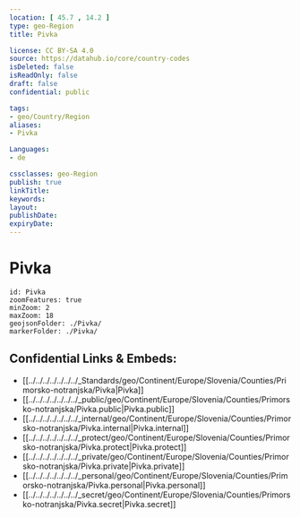 ```yaml
---
location: [ 45.7 , 14.2 ] 
type: geo-Region
title: Pivka

license: CC BY-SA 4.0
source: https://datahub.io/core/country-codes
isDeleted: false
isReadOnly: false
draft: false
confidential: public

tags:
- geo/Country/Region
aliases:
- Pivka

Languages:
- de

cssclasses: geo-Region
publish: true
linkTitle: 
keywords: 
layout: 
publishDate: 
expiryDate: 
---
```


# Pivka

```leaflet
id: Pivka
zoomFeatures: true 
minZoom: 2 
maxZoom: 18
geojsonFolder: ./Pivka/
markerFolder: ./Pivka/
```


## Confidential Links & Embeds: 
- [[../../../../../../../_Standards/geo/Continent/Europe/Slovenia/Counties/Primorsko-notranjska/Pivka|Pivka]] 
- [[../../../../../../../_public/geo/Continent/Europe/Slovenia/Counties/Primorsko-notranjska/Pivka.public|Pivka.public]] 
- [[../../../../../../../_internal/geo/Continent/Europe/Slovenia/Counties/Primorsko-notranjska/Pivka.internal|Pivka.internal]] 
- [[../../../../../../../_protect/geo/Continent/Europe/Slovenia/Counties/Primorsko-notranjska/Pivka.protect|Pivka.protect]] 
- [[../../../../../../../_private/geo/Continent/Europe/Slovenia/Counties/Primorsko-notranjska/Pivka.private|Pivka.private]] 
- [[../../../../../../../_personal/geo/Continent/Europe/Slovenia/Counties/Primorsko-notranjska/Pivka.personal|Pivka.personal]] 
- [[../../../../../../../_secret/geo/Continent/Europe/Slovenia/Counties/Primorsko-notranjska/Pivka.secret|Pivka.secret]] 

